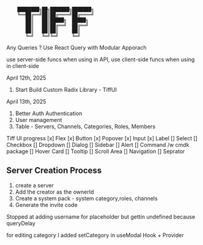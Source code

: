 ```
    ████████╗██╗███████╗███████╗
    ╚══██╔══╝██║██╔════╝██╔════╝
       ██║   ██║█████╗  █████╗
       ██║   ██║██╔══╝  ██╔══╝
       ██║   ██║██║     ██║
       ╚═╝   ╚═╝╚═╝     ╚═╝
```

Any Queries ? Use React Query with Modular Apporach

use server-side funcs when using in API, use client-side funcs when using in client-side

April 12th, 2025

1. Start Build Custom Radix Library - TiffUI

April 13th, 2025

1. Better Auth Authentication
2. User management
3. Table - Servers, Channels, Categories, Roles, Members

Tiff UI progress
[x] Flex
[x] Button
[x] Popover
[x] Input
[x] Label
[] Select
[] Checkbox
[] Dropdown
[] Dialog
[] Sidebar
[] Alert
[] Command /w cmdk package
[] Hover Card
[] Tooltip
[] Scroll Area
[] Navigation
[] Seprator

## Server Creation Process

1. create a server
2. Add the creator as the ownerId
3. Create a system pack - system category,roles, channels
4. Generate the invite code

Stopped at adding username for placeholder but gettin undefined because queryDelay


for editing category I added setCategory in useModal Hook + Provider